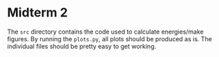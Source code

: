 # Midterm 2

The ``src`` directory contains the code used to calculate energies/make figures. By running the ``plots.py``, all plots should be produced as is. The individual files should be pretty easy to get working.
